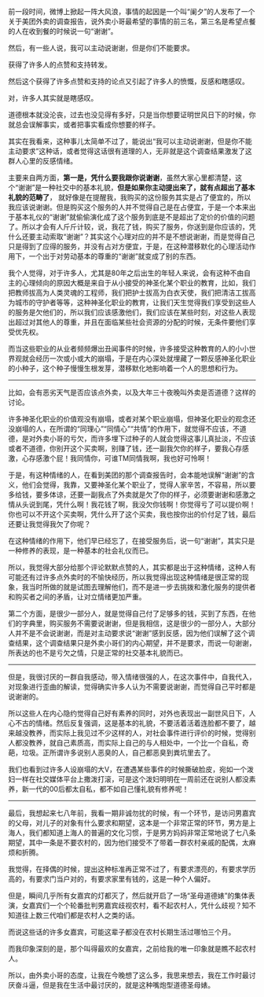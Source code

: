 <p data-pid="uzRiJMxA">前一段时间，微博上掀起一阵大风浪，事情的起因是一个叫“阑夕”的人发布了一个关于美团外卖的调查报告，说外卖小哥最希望的事情的前三名，第三名是希望点餐的人在收到餐的时候说一句“谢谢”。</p><p data-pid="Wq98rA8p">然后，有一些人说，我可以主动说谢谢，但是你们不能要求。</p><p data-pid="Gb9pHtmR">获得了许多人的点赞和支持转发。</p><p data-pid="60_CML4M">然后这个获得了许多点赞和支持的论点又引起了许多人的愤慨，反感和瞎感叹。</p><p data-pid="RHdrUCGc">对，许多人其实就是瞎感叹。</p><p data-pid="mYtoDUxD">道德根本就没沦丧，过去也没见得有多好，只是当你想要证明世风日下的时候，你就总会误解事实，或者把事实看成你想要的样子。</p><p data-pid="nJk_o8PT">其实在我看来，这种事儿太简单不过了，能说出“我可以主动说谢谢，但是你不能主动要求”这种话，或者觉得这话很有道理的人，无非就是这个调查结果激发了这群人心里的反感情绪。</p><p data-pid="P_-quCFh">主要来自两方面，<b>第一是，凭什么要我跟你说谢谢</b>，虽然大家心里都清楚，这个“谢谢”是一种社交中的基本礼貌，<b>但是如果你主动提出来了，就有点超出了基本礼貌的范畴了</b>， 就好像是在提醒我，我购买的这份服务其实是占了便宜的，所以我应该说谢谢。但是购买这个服务的人并不觉得自己是在占便宜，于是一个本来出于基本礼仪的“谢谢”就偷偷演化成了这个服务到底是不是超出了定价的价值的问题了。所以才会有人斤斤计较，说，我花了钱，购买了服务，你送到是你应该的，凭什么还要主动索取“谢谢”？其实这个心理对应的并不是不想说谢谢，而是觉得自己只是得到了应得的服务，并没有占对方便宜，于是，在这种潜移默化的心理活动作用下，一个出于对劳动基本的尊重的“谢谢”就变成了别的东西。</p><p data-pid="do0Otk3m">我个人觉得，对于许多人，尤其是80年之后出生的年轻人来说，会有这种不由自主的心理倾向的原因大概是来自于从小接受的神圣化某个职业的教育，比如，我们把教师拔高为人类灵魂的工程师，我们把护士拔高为白衣天使，我们把清洁工拔高为城市的守护者等等，这种神圣化职业的教育，让我们天生觉得我们享受到这些人的服务是欠他们的，所以我们应该感激他们，我们应该在某些时刻，对这些人表现出超过对其他人的尊重，并且在面临某些社会资源的分配的时候，无条件要他们享受优先权。</p><p data-pid="fDQ6mWD1">而当这些职业的从业者频频爆出丑闻事件的时候，许多接受这种教育的人的小小世界观就会经历一次或小或大的崩塌，于是在内心深处就埋藏了一颗反感神圣化职业的小种子，这个种子慢慢生根发芽，潜移默化地影响着一个人的思想和行为。</p><hr/><p data-pid="-PpGpbMr">比如，会有恶劣天气是否应该点外卖，以及大年三十夜晚叫外卖是否道德？这样的讨论。</p><p data-pid="7ckLVmD_">许多神圣化职业的价值观没有崩塌，或者对某个职业崩塌，但神圣化职业的观念还没崩塌的人，在所谓的“同理心”“同情心”“共情”的作用下，就觉得不应该，不道德，是对外卖小哥的亏欠，而许多埋下过种子的人就会觉得这事儿真扯淡，不应该或者不道德，你别开这个买卖啊，别赚了钱，还一副我欠你的样子，要我心存感激，心存感激个屁！我同情你，可谁TM同情我啊，我也好可怜啊！</p><p data-pid="uByiKihS">于是，有这种情绪的人，在看到美团的那个调查报告时，会本能地误解“谢谢”的含义，他们会觉得，我靠，又要神圣化某个职业了，觉得人家辛苦，不容易，所以要多给钱，要多体谅，还要一副我点了外卖就是欠了你的样子，必须要谢谢和感激之情从头说到尾，凭什么啊！我花钱了啊，我没欠你钱啊！你觉得亏了可以提价啊！你也可以不开这个买卖啊，凭什么开了这个买卖，我也按你出的价付足了钱，最后还要让我觉得我欠了你呢？</p><p data-pid="cqBWGwRu">在这种情绪的作用下，他们早已经忘了，在接受服务后，说一句“谢谢”，其实只是一种修养的表现，是一种基本的社会礼仪而已。</p><p data-pid="oaCm8eyQ">所以，我觉得大部分给那个评论默默点赞的人，其实都是出于这种情绪，这种人有可能还有过许多点外卖时的不愉快经历，所以我觉得出现这种情绪是很正常的现象，我当时所做的就是试图去理解他们，而不是进一步去挑拨和激化服务的提供者和购买者之间的矛盾，让对立情绪更加严重。</p><p data-pid="WBWRNPuw">第二个方面，是很少一部分人，就是觉得自己付了足够多的钱，买到了东西，在他们的字典里，购买服务不需要说谢谢，但是我相信，这是很少的一部分人，大部分人并不是不会说谢谢，而是对主动要求说“谢谢”感到反感，因为他们误解了这个调查结果，这个调查结果只是外卖小哥们的内心期望，并不是要求，而说一句谢谢，所表达的也不是亏欠之情，只是正常的社交基本礼貌而已。</p><hr/><p data-pid="_xaM6YZC">但是，我很讨厌的一群自我感动，带入情绪很强的人，在这次事件中，自我代入，对现象进行歪曲的解读，觉得确实许多人认为不需要说谢谢，而觉得自己平时都是说谢谢的。</p><p data-pid="aaljYInI">所以这些人在内心隐约觉得自己好有素养的同时，对外也表现出一副世风日下，人心不古的情绪。然后反复强调，这是基本的礼貌，不要活着活着连脸都不要了，越来越没教养，而实际上我见过不少这样的人，对社会事件进行评价的时候，觉得别人都没教养，就自己素质高，而实际上自己的与人相处中，一个比一个自私，奇葩，垃圾。正所谓许多说别人恶臭的人，自己都恶臭到粪坑里去了。</p><p data-pid="TVFU-DdI">我们也看到过许多人设崩塌的大V，在遭遇某些事件的时候撕破脸皮，宛如一个泼妇一样在社交媒体平台上撒泼打滚，可是这个泼妇明明在一周前还在说别人都没素养，新一代的00后都太自私，都不如自己懂礼貌有修养呢！</p><hr/><p data-pid="yqwBI6Kw">最后，我想起来七八年前，我看一期非诚勿扰的时候，有一个环节，是访问男嘉宾的父母，对儿子的对象有什么要求和期望，这本是一个非常正常的环节，男方是上海人，我们都知道上海人的普遍的文化习惯，于是男方妈妈非常正常地说了七八条期望，其中一条是不要农村的，因为他们接受不了带着一群农村亲戚的配偶，太麻烦和折腾。</p><p data-pid="gEmDZNz-">我觉得，在择偶的时候，提出这种标准再正常不过了，有要求漂亮的，有要求学历高的，有要求门当户对的，有要求家里有钱的，这是一种个人偏好。</p><p data-pid="aq8CpfTb">但是，瞬间几乎所有女嘉宾的灯都灭了，然后就开启了一场“圣母道德婊”的集体表演，女嘉宾们一个个轮番批判男嘉宾歧视农村，看不起农村人，凭什么歧视？知不知道往上数三代咱们都是农村人之类的话。</p><p data-pid="x3MWcVCh">而说这些话的许多女嘉宾，可能这辈子都没在农村长期生活过哪怕三个月。</p><p data-pid="mgI0xqZM">而我印象深刻的是，那个叫得最欢的女嘉宾，之前给我的唯一印象就是瞧不起农村人。</p><p data-pid="R_ZyA1Ad">所以，由外卖小哥的态度，让我在今晚想了这么多，我思来想去，我在工作时最讨厌奋斗逼，但是我在生活中最讨厌的，就是这种嘴炮型道德圣母婊。</p>